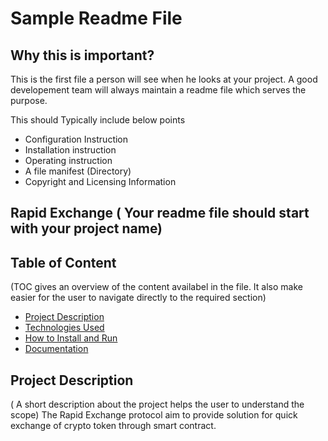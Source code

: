 # Sample Readme File  
## Why this is important?  
This is the first file a person will see when he looks at your project. A good developement team will always maintain a readme file which serves the purpose. 

This should Typically include below points  
* Configuration Instruction
* Installation instruction
* Operating instruction
* A file manifest (Directory)
* Copyright and Licensing Information

## Rapid Exchange ( Your readme file should start with your project name)

## Table of Content
(TOC gives an overview of the content availabel in the file. It also make easier for the user to navigate directly to the required section)

- [Project Description](#project-description)
- [Technologies Used](#technologies-used)
- [How to Install and Run](#how-to-install-and-run)
- [Documentation](#documentation)

## Project Description 
( A short description about the project helps the user to understand the scope)
The Rapid Exchange protocol aim to provide solution for quick exchange of crypto token through smart contract.
